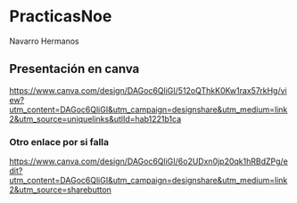 # PracticasNoe
Navarro Hermanos

## Presentación en canva
https://www.canva.com/design/DAGoc6QliGI/512oQThkK0Kw1rax57rkHg/view?utm_content=DAGoc6QliGI&utm_campaign=designshare&utm_medium=link2&utm_source=uniquelinks&utlId=hab1221b1ca

### Otro enlace por si falla
https://www.canva.com/design/DAGoc6QliGI/6o2UDxn0jp20qk1hRBdZPg/edit?utm_content=DAGoc6QliGI&utm_campaign=designshare&utm_medium=link2&utm_source=sharebutton
